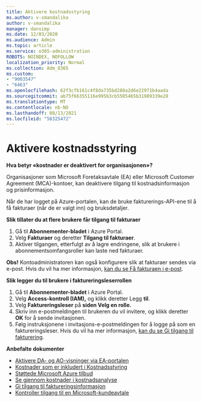 ```yaml
---
title: Aktivere kostnadsstyring
ms.author: v-smandalika
author: v-smandalika
manager: dansimp
ms.date: 12/03/2020
ms.audience: Admin
ms.topic: article
ms.service: o365-administration
ROBOTS: NOINDEX, NOFOLLOW
localization_priority: Normal
ms.collection: Adm_O365
ms.custom:
- "9003547"
- "6463"
ms.openlocfilehash: 62f3cfb161c4f8da735bd288a2d6e22971b4aada
ms.sourcegitcommit: ab75f66355116e995b3cb5505465b31989339e28
ms.translationtype: MT
ms.contentlocale: nb-NO
ms.lasthandoff: 08/13/2021
ms.locfileid: "58325472"
---
```

# <a name="enable-cost-management"></a>Aktivere kostnadsstyring

**Hva betyr «kostnader er deaktivert for organisasjonen»?**

Organisasjoner som Microsoft Foretaksavtale (EA) eller Microsoft Customer Agreement (MCA)-kontoer, kan deaktivere tilgang til kostnadsinformasjon og prisinformasjon.

Når de har logget på Azure-portalen, kan de bruke fakturerings-API-ene til å få fakturaer (når de er valgt inn) og bruksdetaljer.

**Slik tillater du at flere brukere får tilgang til fakturaer**

1. Gå til **Abonnementer-bladet** i Azure Portal.
2. Velg **Fakturaer** og deretter **Tilgang til fakturaer**.
3. Aktiver tilgangen, etterfulgt av å lagre endringene, slik at brukere i abonnementsomfangsroller kan laste ned fakturaer.

**Obs!** Kontoadministratoren kan også konfigurere slik at fakturaer sendes via e-post. Hvis du vil ha mer informasjon, [kan du se Få fakturaen i e-post](https://docs.microsoft.com/azure/cost-management-billing/manage/download-azure-invoice-daily-usage-date?).

**Slik legger du til brukere i faktureringsleserrollen**

1. Gå til **Abonnementer-bladet** i Azure Portal.
2. Velg **Access-kontroll (IAM),** og klikk deretter Legg **til**.
3. Velg **Faktureringsleser** på **siden Velg en rolle.**
4. Skriv inn e-postmeldingen til brukeren du vil invitere, og klikk deretter **OK** for å sende invitasjonen.
5. Følg instruksjonene i invitasjons-e-postmeldingen for å logge på som en faktureringsleser. Hvis du vil ha mer informasjon, [kan du se Gi tilgang til fakturering](https://docs.microsoft.com/azure/cost-management-billing/manage/manage-billing-access?WT.mc_id=Portal-Microsoft_Azure_Support#opt-in).

**Anbefalte dokumenter**

- [Aktivere DA- og AO-visninger via EA-portalen](https://docs.microsoft.com/azure/cost-management-billing/costs/assign-access-acm-data?WT.mc_id=Portal-Microsoft_Azure_Support#enable-access-to-costs-in-the-ea-portal)
- [Kostnader som er inkludert i Kostnadsstyring](https://docs.microsoft.com/azure/cost-management-billing/costs/understand-cost-mgt-data?WT.mc_id=Portal-Microsoft_Azure_Support#costs-included-in-cost-management)
- [Støttede Microsoft Azure tilbud](https://docs.microsoft.com/azure/cost-management-billing/costs/understand-cost-mgt-data?WT.mc_id=Portal-Microsoft_Azure_Support#supported-microsoft-azure-offers)
- [Se gjennom kostnader i kostnadsanalyse](https://docs.microsoft.com/azure/cost-management-billing/costs/quick-acm-cost-analysis?WT.mc_id=Portal-Microsoft_Azure_Support&tabs=azure-portal#review-costs-in-cost-analysis)
- [Gi tilgang til faktureringsinformasjon](https://docs.microsoft.com/azure/cost-management-billing/manage/manage-billing-access?WT.mc_id=Portal-Microsoft_Azure_Support)
- [Kontroller tilgang til en Microsoft-kundeavtale](https://docs.microsoft.com/azure/cost-management-billing/manage/download-azure-invoice-daily-usage-date?WT.mc_id=Portal-Microsoft_Azure_Support#check-access-to-a-microsoft-customer-agreement)






